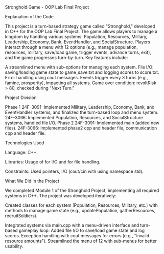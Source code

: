 Stronghold Game - OOP Lab Final Project

Explanation of the Code

This project is a turn-based strategy game called "Stronghold," developed in C++ for the OOP Lab Final Project. The game allows players to manage a kingdom by handling various systems: Population, Resources, Military, Leadership, Economy, Bank, EventHandler, and SocialStructure. Players interact through a menu with 12 options (e.g., manage population, resources, military, save/load game, trigger events, advance turns, exit), and the game progresses turn-by-turn. Key features include:

A streamlined menu with sub-options for managing each system.
File I/O: saving/loading game state to game_save.txt and logging scores to score.txt.
Error handling using cout messages.
Events trigger every 3 turns (e.g., famine, prosperity), impacting all systems.
Game over condition: revoltRisk > 80, checked during "Next Turn."

Project Division

Phase 1
24F-3091: Implemented Military, Leadership, Economy, Bank, and EventHandler systems, and finalized the turn-based loop and menu system.
24F-3066: Implemented Population, Resources, and SocialStructure systems, handled file I/O.
Phase 2
24F-3091: Imolemented main (added new files).
24F-3066: Implemented phase2 cpp and header file, communication cpp and header file.

Technologies Used

Language: C++.

Libraries: Usage of <iostream> for I/O and <fstream> for file handling.

Constraints: Used pointers, I/O (cout/cin with using namespace std).

What We Did in the Project

We completed Module 1 of the Stronghold Project, implementing all required systems in C++. The project was developed iteratively:

Created classes for each system (Population, Resources, Military, etc.) with methods to manage game state (e.g., updatePopulation, gatherResources, recruitSoldiers).

Integrated systems via main.cpp with a menu-driven interface and turn-based gameplay loop.
Added file I/O to save/load game state and log scores.
Exception handling with cout messages for errors (e.g., "Invalid resource amounts").
Streamlined the menu of 12 with sub-menus for better usability.
